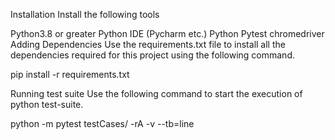 Installation
Install the following tools

Python3.8 or greater
Python IDE (Pycharm etc.)
Python Pytest
chromedriver
Adding Dependencies
Use the requirements.txt file to install all the dependencies required for this project using the following command.

pip install -r requirements.txt

Running test suite
Use the following command to start the execution of python test-suite.

python -m pytest testCases/ -rA -v --tb=line
